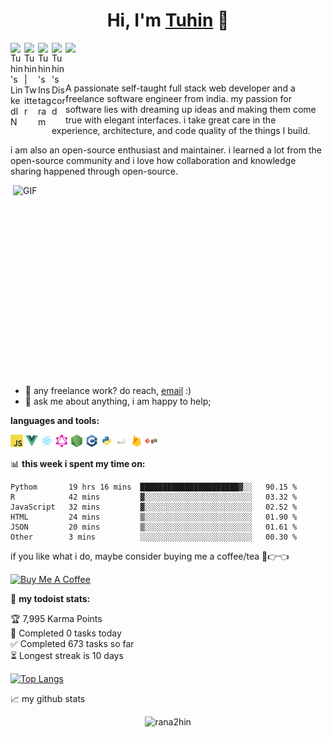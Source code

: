 <h1 align="center">Hi, I'm <a href="https://rana2hin.com">Tuhin</a> 👋</h1>
  <a href="https://www.linkedin.com/in/rana2hin/"><img align="left" alt="Tuhin's LinkedIN" width="22px" src="https://raw.githubusercontent.com/peterthehan/peterthehan/master/assets/linkedin.svg" /></a>
  <a href="https://twitter.com/rana2hin"><img align="left" alt="Tuhin | Twitter" width="22px" src="https://raw.githubusercontent.com/peterthehan/peterthehan/master/assets/twitter.svg" /></a>
  <a href="https://www.instagram.com/rana2hin/"><img align="left" alt="Tuhin's Instagram" width="22px" src="https://raw.githubusercontent.com/hussainweb/hussainweb/main/icons/instagram.png" /></a>
  <a href="https://discord.gg/rana2hin"><img align="left" alt="Tuhin's Discord" width="22px" src="https://raw.githubusercontent.com/peterthehan/peterthehan/master/assets/discord.svg" /></a>
<p align="left"><img src="https://visitor-badge.glitch.me/badge?page_id=rana2hin" width="120"/></p>
<br/>

A passionate self-taught full stack web developer and a freelance software engineer from india. my passion for software lies with dreaming up ideas and making them come true with elegant interfaces. i take great care in the experience, architecture, and code quality of the things I build.

i am also an open-source enthusiast and maintainer. i learned a lot from the open-source community and i love how collaboration and knowledge sharing happened through open-source.


  <img align="right" alt="GIF" src="https://github.com/abhisheknaiidu/abhisheknaiidu/blob/master/code.gif?raw=true" width="500" height="320" />
  
- 💼 any freelance work? do reach, [email](mailto:rana2hin@gmail.com) :)
- 💬 ask me about anything, i am happy to help;

**languages and tools:**  

<code><img height="20" src="https://raw.githubusercontent.com/github/explore/80688e429a7d4ef2fca1e82350fe8e3517d3494d/topics/javascript/javascript.png"></code>
<code><img height="20" src="https://raw.githubusercontent.com/github/explore/80688e429a7d4ef2fca1e82350fe8e3517d3494d/topics/vue/vue.png"></code>
<code><img height="20" src="https://raw.githubusercontent.com/github/explore/80688e429a7d4ef2fca1e82350fe8e3517d3494d/topics/react/react.png"></code>
<code><img height="20" src="https://raw.githubusercontent.com/github/explore/5c058a388828bb5fde0bcafd4bc867b5bb3f26f3/topics/graphql/graphql.png"></code>
<code><img height="20" src="https://raw.githubusercontent.com/github/explore/80688e429a7d4ef2fca1e82350fe8e3517d3494d/topics/nodejs/nodejs.png"></code>
<code><img height="20" src="https://raw.githubusercontent.com/github/explore/80688e429a7d4ef2fca1e82350fe8e3517d3494d/topics/cpp/cpp.png"></code>
<code><img height="20" src="https://raw.githubusercontent.com/github/explore/80688e429a7d4ef2fca1e82350fe8e3517d3494d/topics/python/python.png"></code>
<code><img height="20" src="https://raw.githubusercontent.com/github/explore/80688e429a7d4ef2fca1e82350fe8e3517d3494d/topics/mysql/mysql.png"></code>
<code><img height="20" src="https://raw.githubusercontent.com/github/explore/80688e429a7d4ef2fca1e82350fe8e3517d3494d/topics/firebase/firebase.png"></code>
<code><img height="20" src="https://raw.githubusercontent.com/github/explore/80688e429a7d4ef2fca1e82350fe8e3517d3494d/topics/git/git.png"></code>

📊 **this week i spent my time on:**
<!--START_SECTION:waka-->

```text
Pythom       19 hrs 16 mins  ██████████████████████▓░░   90.15 %
R            42 mins         ▓░░░░░░░░░░░░░░░░░░░░░░░░   03.32 %
JavaScript   32 mins         ▓░░░░░░░░░░░░░░░░░░░░░░░░   02.52 %
HTML         24 mins         ▒░░░░░░░░░░░░░░░░░░░░░░░░   01.90 %
JSON         20 mins         ▒░░░░░░░░░░░░░░░░░░░░░░░░   01.61 %
Other        3 mins          ░░░░░░░░░░░░░░░░░░░░░░░░░   00.30 %
```

<!--END_SECTION:waka-->

if you like what i do, maybe consider buying me a coffee/tea 🥺👉👈

<a href="https://www.buymeacoffee.com/rana2hin" target="_blank"><img src="https://cdn.buymeacoffee.com/buttons/v2/default-red.png" alt="Buy Me A Coffee" width="150" ></a>

🚧 **my todoist stats:**
<!-- TODO-IST:START -->
🏆  7,995 Karma Points           
🌸  Completed 0 tasks today           
✅  Completed 673 tasks so far           
⏳  Longest streak is 10 days
<!-- TODO-IST:END -->

[![Top Langs](https://github-readme-stats.vercel.app/api/top-langs/?username=rana2hin&langs_count=8)](https://github.com/rana2hin/github-readme-stats)


📈 my github stats

<p align="center"> <img src="https://github-readme-stats.vercel.app/api?username=rana2hin&show_icons=true&theme=gotham" alt="rana2hin" />




